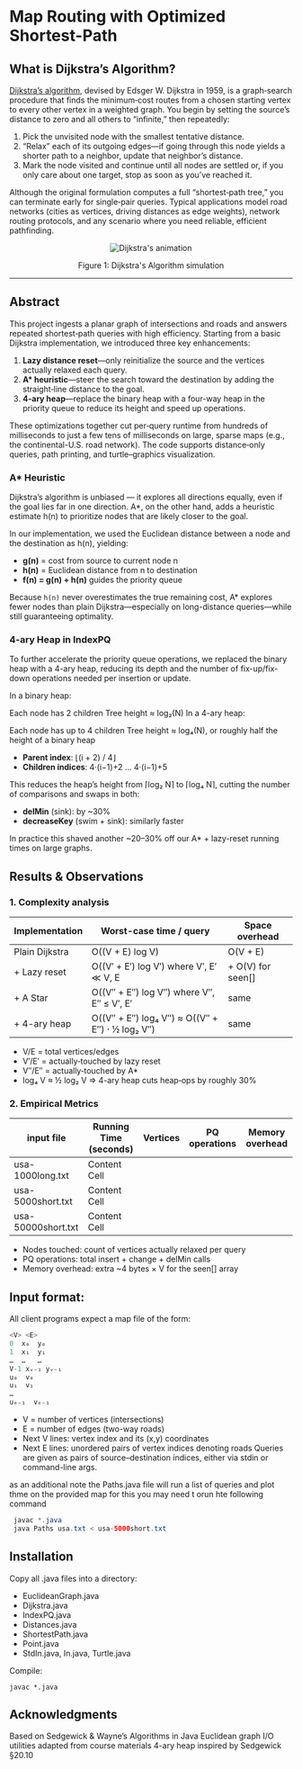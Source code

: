 # Map Routing with Optimized Shortest-Path

## What is Dijkstra’s Algorithm?

[Dijkstra’s algorithm](https://www.w3schools.com/dsa/dsa_algo_graphs_dijkstra.php), devised by Edsger W. Dijkstra in 1959, is a graph‐search procedure that finds the minimum‐cost routes from a chosen starting vertex to every other vertex in a weighted graph.  You begin by setting the source’s distance to zero and all others to “infinite,” then repeatedly:

1. Pick the unvisited node with the smallest tentative distance.
2. “Relax” each of its outgoing edges—if going through this node yields a shorter path to a neighbor, update that neighbor’s distance.
3. Mark the node visited and continue until all nodes are settled or, if you only care about one target, stop as soon as you’ve reached it.

Although the original formulation computes a full “shortest‐path tree,” you can terminate early for single‐pair queries.  Typical applications model road networks (cities as vertices, driving distances as edge weights), network routing protocols, and any scenario where you need reliable, efficient pathfinding.


<div style="text-align: center;">
  <img src="https://www3.cs.stonybrook.edu/~skiena/combinatorica/animations/anim/dijkstra.gif" alt="Dijkstra's animation">
  <p>Figure 1: Dijkstra's Algorithm simulation</p>
</div>



---

## Abstract

This project ingests a planar graph of intersections and roads and answers repeated shortest‐path queries with high efficiency.  Starting from a basic Dijkstra implementation, we introduced three key enhancements:

1. **Lazy distance reset**—only reinitialize the source and the vertices actually relaxed each query.  
2. **A\* heuristic**—steer the search toward the destination by adding the straight‐line distance to the goal.  
3. **4-ary heap**—replace the binary heap with a four-way heap in the priority queue to reduce its height and speed up operations.

These optimizations together cut per‐query runtime from hundreds of milliseconds to just a few tens of milliseconds on large, sparse maps (e.g., the continental-U.S. road network).  The code supports distance‐only queries, path printing, and turtle–graphics visualization. 

### A* Heuristic

Dijkstra’s algorithm is unbiased — it explores all directions equally, even if the goal lies far in one direction. A*, on the other hand, adds a heuristic estimate h(n) to prioritize nodes that are likely closer to the goal.

In our implementation, we used the Euclidean distance between a node and the destination as h(n), yielding:

- **g(n)** = cost from source to current node n  
- **h(n)** = Euclidean distance from n to destination  
- **f(n) = g(n) + h(n)** guides the priority queue

Because `h(n)` never overestimates the true remaining cost, A* explores fewer nodes than plain Dijkstra—especially on long-distance queries—while still guaranteeing optimality.



### 4-ary Heap in IndexPQ

To further accelerate the priority queue operations, we replaced the binary heap with a 4-ary heap, reducing its depth and the number of fix-up/fix-down operations needed per insertion or update.

In a binary heap:

Each node has 2 children
Tree height ≈ log₂(N)
In a 4-ary heap:

Each node has up to 4 children
Tree height ≈ log₄(N), or roughly half the height of a binary heap

- **Parent index**: ⌊(i + 2) / 4⌋  
- **Children indices**: 4·(i−1)+2 … 4·(i−1)+5  

This reduces the heap’s height from ⌈log₂ N⌉ to ⌈log₄ N⌉, cutting the number of comparisons and swaps in both:

- **delMin** (sink): by ~30%  
- **decreaseKey** (swim + sink): similarly faster

In practice this shaved another ~20–30% off our A* + lazy-reset running times on large graphs.


## Results & Observations


### 1. Complexity analysis
| Implementation    |             Worst-case time / query             | Space overhead   |
| -------------     |               -------------                     |  -------------   |
| Plain Dijkstra    | O((V + E) log V)                                | O(V + E)         | 
| + Lazy reset      | O((V′ + E′) log V′) where V′, E′ ≪ V, E         |+ O(V) for seen[] |
| + A Star          | O((V″ + E″) log V″) where V″, E″ ≤ V′, E′       |    same          |
| + 4-ary heap      | O((V″ + E″) log₄ V″) ≈ O((V″ + E″) · ½ log₂ V″) |    same          |


- V/E = total vertices/edges
- V′/E′ = actually‐touched by lazy reset
- V″/E″ = actually‐touched by A*
- log₄ V ≈ ½ log₂ V ⇒ 4-ary heap cuts heap‐ops by roughly 30%


### 2. Empirical Metrics

| input file        | Running Time (seconds) |    Vertices   | PQ operations | Memory overhead |
| -------------     | -------------          | ------------- | ------------- | -------------   | 
| usa-1000long.txt  | Content Cell           |               |               |                 |
| usa-5000short.txt | Content Cell           |               |               |                 |
| usa-50000short.txt| Content Cell           |               |               |                 |

- Nodes touched: count of vertices actually relaxed per query
- PQ operations: total insert + change + delMin calls
- Memory overhead: extra ~4 bytes × V for the seen[] array


## Input format:
All client programs expect a map file of the form:
```java
<V> <E>
0  x₀  y₀
1  x₁  y₁
…  …   …
V-1 xᵥ₋₁ yᵥ₋₁
u₀  v₀
u₁  v₁
… 
uₑ₋₁  vₑ₋₁

```

- V = number of vertices (intersections)
- E = number of edges (two-way roads)
- Next V lines: vertex index and its (x,y) coordinates
- Next E lines: unordered pairs of vertex indices denoting roads
Queries are given as pairs of source–destination indices, either via stdin or command-line args.

as an additional note the Paths.java file will run a list of queries and plot thme on the provided map for this you may need t orun hte following command

```java
 javac *.java   
 java Paths usa.txt < usa-5000short.txt
```



## Installation

Copy all .java files into a directory:
- EuclideanGraph.java
- Dijkstra.java
- IndexPQ.java
- Distances.java
- ShortestPath.java
- Point.java
- StdIn.java, In.java, Turtle.java


Compile:
```
javac *.java
```




## Acknowledgments

Based on Sedgewick & Wayne’s Algorithms in Java
Euclidean graph I/O utilities adapted from course materials
4-ary heap inspired by Sedgewick §20.10
